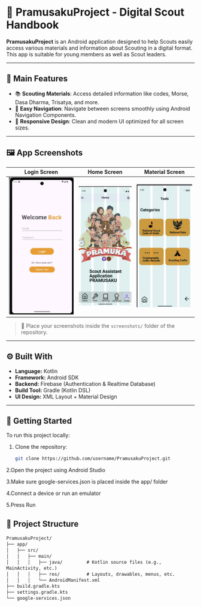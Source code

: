# 📱 PramusakuProject - Digital Scout Handbook

**PramusakuProject** is an Android application designed to help Scouts easily access various materials and information about Scouting in a digital format. This app is suitable for young members as well as Scout leaders.

---

## 🎯 Main Features

- 📚 **Scouting Materials**: Access detailed information like codes, Morse, Dasa Dharma, Trisatya, and more.
- 🧭 **Easy Navigation**: Navigate between screens smoothly using Android Navigation Components.
- 🎨 **Responsive Design**: Clean and modern UI optimized for all screen sizes.

---

## 🖼️ App Screenshots

| Login Screen | Home Screen | Material Screen |
|--------------|-------------|-----------------|
| ![login](screenshots/login.jpg) | ![home](screenshots/home.jpg) | ![materi](screenshots/tools.jpg) |

> 📌 Place your screenshots inside the `screenshots/` folder of the repository.

---

## ⚙️ Built With

- **Language:** Kotlin
- **Framework:** Android SDK
- **Backend:** Firebase (Authentication & Realtime Database)
- **Build Tool:** Gradle (Kotlin DSL)
- **UI Design:** XML Layout + Material Design

---

## 🚀 Getting Started

To run this project locally:

1. Clone the repository:
   ```bash
   git clone https://github.com/username/PramusakuProject.git
   
2.Open the project using Android Studio

3.Make sure google-services.json is placed inside the app/ folder

4.Connect a device or run an emulator

5.Press Run


## 📁 Project Structure

```text
PramusakuProject/
├── app/
│   ├── src/
│   │   ├── main/
│   │   │   ├── java/         # Kotlin source files (e.g., MainActivity, etc.)
│   │   │   ├── res/          # Layouts, drawables, menus, etc.
│   │   │   └── AndroidManifest.xml
├── build.gradle.kts
├── settings.gradle.kts
└── google-services.json

